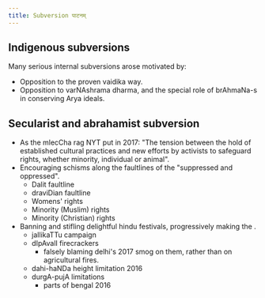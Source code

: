 ```yaml
---
title: Subversion पाटनम्
---
```


## Indigenous subversions

Many serious internal subversions arose motivated by:

- Opposition to the proven vaidika way.
- Opposition to varNAshrama dharma, and the special role of brAhmaNa-s in conserving Arya ideals.

## Secularist and abrahamist subversion

- As the mlecCha rag NYT put in 2017: "The tension between the hold of established cultural practices and new efforts by activists to safeguard rights, whether minority, individual or animal".
- Encouraging schisms along the faultlines of the "suppressed and oppressed".
    - Dalit faultline
    - draviDian faultline
    - Womens' rights
    - Minority (Muslim) rights
    - Minority (Christian) rights
- Banning and stifling delightful hindu festivals, progressively making the .
    - jallikaTTu campaign
    - dIpAvalI firecrackers
        - falsely blaming delhi's 2017 smog on them, rather than on agricultural fires.
    - dahi-haNDa height limitation 2016 
    - durgA-pujA limitations
        - parts of bengal 2016